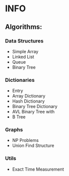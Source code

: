 # INFO

## Algorithms:


### Data Structures

* Simple Array 
* Linked List
* Queue
* Binary Tree


### Dictionaries

* Entry
* Array Dictionary
* Hash Dictionary
* Binary Tree Dictionary
* AVL Binary Tree with 
* B Tree


### Graphs

* NP Problems
* Union Find Structure


### Utils

* Exact Time Measurement

